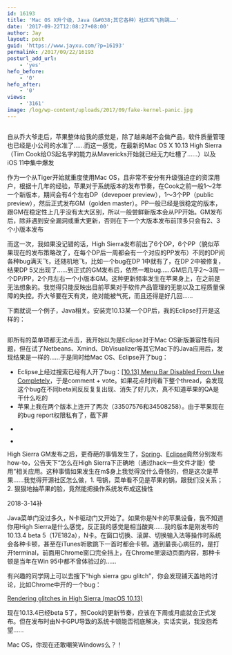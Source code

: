 ```yaml
---
id: 16193
title: 'Mac OS X升个级，Java（&#038;其它各种）社区鸡飞狗跳……'
date: '2017-09-22T12:08:27+08:00'
author: Jay
layout: post
guid: 'https://www.jayxu.com/?p=16193'
permalink: /2017/09/22/16193
posturl_add_url:
    - 'yes'
hefo_before:
    - '0'
hefo_after:
    - '0'
views:
    - '3161'
image: /log/wp-content/uploads/2017/09/fake-kernel-panic.jpg
---
```


<!-- wp:image {"id":16460} -->
<figure class="wp-block-image"><img src="https://i1.wp.com/www.jayxu.com/log/wp-content/uploads/2017/09/fake-kernel-panic.jpg?fit=619%2C341&amp;ssl=1" alt="" class="wp-image-16460" /></figure>
<!-- /wp:image -->

<!-- wp:paragraph -->
<p>自从乔大爷走后，苹果整体给我的感觉是，除了越来越不会做产品，软件质量管理也已经是小公司的水准了……而这一感觉，在最新的Mac OS X 10.13 High Sierra（Tim Cook给OS起名字的能力从Mavericks开始就已经无力吐槽了……）以及iOS 11中集中爆发</p>
<!-- /wp:paragraph -->

<!-- wp:paragraph -->
<p>作为一个从Tiger开始就重度使用Mac OS，且非常不安分有升级强迫症的资深用户，根据十几年的经验，苹果对于系统版本的发布节奏，在Cook之前一般1～2年一个新版本，期间会有4个左右DP（devepoer preview），1～3个PP（public preview），然后正式发布GM（golden master）。PP一般已经是很稳定的版本，跟GM在稳定性上几乎没有太大区别，所以一般尝鲜新版本会从PP开始。GM发布后，除非遇到安全漏洞或重大更新，否则在下一个大版本发布前顶多只会有2、3个小版本发布</p>
<!-- /wp:paragraph -->

<!-- wp:paragraph -->
<p>而这一次，我如果没记错的话，High Sierra发布前出了6个DP，6个PP（貌似苹果现在的发布策略改了，在每个DP后一周都会有一个对应的PP发布）不同的DP间各种bug满天飞，还随机地飞，比如一个bug在DP 1中就有了，在DP 2中被修复，结果DP 5又出现了……到正式的GM发布后，依然一堆bug……GM后几乎2～3周一个DP/PP，2个月左右一个小版本GM。这种更新频率发生在苹果身上，在之前是无法想象的。我觉得只能反映出目前苹果对于软件产品管理的无能以及工程质量保障的失控。乔大爷要在天有灵，绝对能被气死，而且还得是好几回……</p>
<!-- /wp:paragraph -->

<!-- wp:paragraph -->
<p>下面就说一个例子，Java相关。安装完10.13某一个DP后，我的Eclipse打开是这样的：</p>
<!-- /wp:paragraph -->

<!-- wp:image {"id":16278} -->
<figure class="wp-block-image"><a href="http://www.jayxu.com/log/wp-content/uploads/2018/03/menus.png"><img src="https://i0.wp.com/www.jayxu.com/log/wp-content/uploads/2018/03/menus.png?fit=1722%2C1700&amp;ssl=1" alt="" class="wp-image-16278"/></a></figure>
<!-- /wp:image -->

<!-- wp:paragraph -->
<p>即所有的菜单项都无法点击，我开始以为是Eclipse对于Mac OS新版兼容性有问题，但在试了Netbeans、Xmind、DbVisualizer等其它Mac下的Java应用后，发现结果是一样的……于是同时给Mac OS、Eclipse开了bug：</p>
<!-- /wp:paragraph -->

<!-- wp:list -->
<ul>
    <li>Eclipse上经过搜索已经有人开了bug：<a target="_blank" href="https://bugs.eclipse.org/bugs/show_bug.cgi?id=520176" rel="noopener noreferrer">[10.13] Menu Bar Disabled From Use Completely</a>，于是comment + vote。如果花点时间看下整个thread，会发现这个bug在不同beta间反反复复出现、消失了好几次，真不知道苹果的QA是干什么吃的</li>
    <li>苹果上我在两个版本上连开了两次（33507576和34508258）。由于苹果现在的bug report权限私有了，截下屏</li>
</ul>
<!-- /wp:list -->

<!-- wp:gallery {"columns":1,"linkTo":"media"} -->
<ul class="wp-block-gallery alignnone columns-1 is-cropped">
    <li class="blocks-gallery-item">
        <figure><a href="http://www.jayxu.com/log/wp-content/uploads/2017/09/33507576.png"><img src="http://www.jayxu.com/log/wp-content/uploads/2017/09/33507576.png" alt="" data-id="16332" data-link="http://www.jayxu.com/?attachment_id=16332"/></a></figure>
    </li>
    <li class="blocks-gallery-item">
        <figure><a href="http://www.jayxu.com/log/wp-content/uploads/2017/09/34508258.png"><img src="http://www.jayxu.com/log/wp-content/uploads/2017/09/34508258.png" alt="" data-id="16333" data-link="http://www.jayxu.com/?attachment_id=16333"/></a></figure>
    </li>
</ul>
<!-- /wp:gallery -->

<!-- wp:paragraph -->
<p>High Sierra GM发布之后，更奇葩的事情发生了，<a href="https://spring.io/blog/2017/09/21/how-to-get-sts-eclipse-running-on-macos-high-sierra-10-13">Spring</a>、<a href="https://www.eclipse.org/org/press-release/20170925criticalbug.php">Eclipse</a>竟然分别发布how-to，公告天下“怎么在High Sierra下正确地（通过hack一些文件才能）使用”相关应用。这种事情如果发生在m$身上我觉得没什么奇怪的，但是这次是苹果……我觉得开源社区怎么做，1. 甩锅，菜单看不见是苹果的锅，跟我们没关系；2. 狠狠地抽苹果的脸，竟然能把操作系统发布成这操性</p>
<!-- /wp:paragraph -->

<!-- wp:paragraph -->
<p>2018-3-14补</p>
<!-- /wp:paragraph -->

<!-- wp:paragraph -->
<p>Java菜单门没过多久，N卡驱动门又开始了。如果你是N卡的苹果设备，我不知道你用High Sierra是什么感觉，反正我的感觉是相当酸爽……我的版本是刚发布的10.13.4 beta 5（17E182a），N卡。在窗口切换、滚屏、切换输入法等操作时系统会各种卡顿，甚至在iTunes听歌跳下一首时都会卡顿。遇到最丧心病狂的，是打开terminal，前面用Chrome窗口完全挡上，在Chrome里滚动页面内容，那种卡顿是当年在Win 95中都不曾体验过的……</p>
<!-- /wp:paragraph -->

<!-- wp:paragraph -->
<p>有兴趣的同学网上可以去搜下“high sierra gpu glitch”，你会发现铺天盖地的讨论，比如Chrome中开的一个bug：</p>
<!-- /wp:paragraph -->

<!-- wp:paragraph -->
<p><a target="_blank" href="https://bugs.chromium.org/p/chromium/issues/detail?id=773705#c168" rel="noopener noreferrer">Rendering glitches in High Sierra (macOS 10.13)</a></p>
<!-- /wp:paragraph -->

<!-- wp:paragraph -->
<p>现在10.13.4已经beta 5了，照Cook的更新节奏，应该在下周或月底就会正式发布。但在发布时由N卡GPU导致的系统卡顿能否彻底解决，实话实说，我没抱希望……</p>
<!-- /wp:paragraph -->

<!-- wp:paragraph -->
<p>Mac OS，你现在还敢嘲笑Windows么？！</p>
<!-- /wp:paragraph -->

<!-- wp:image {"id":16407} -->
<figure class="wp-block-image"><img src="https://i0.wp.com/www.jayxu.com/log/wp-content/uploads/2018/03/zv6jf.png?resize=320%2C320&amp;ssl=1" alt="" class="wp-image-16407" /></figure>
<!-- /wp:image -->